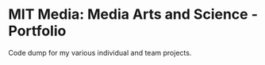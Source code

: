 # MIT Media: Media Arts and Science - Portfolio

Code dump for my various individual and team projects. 
